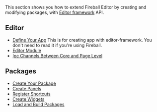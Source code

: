 This section shows you how to extend Fireball Editor by creating and modifying packages, with [Editor framework](https://github.com/fireball-x/editor-framework) API.

## Editor

  * [Define Your App](editor/define-your-app.md) This is for creating app with editor-framework. You don't need to read it if you're using Fireball.
  * [Editor Module](editor/editor-module.md)
  * [Ipc Channels Between Core and Page Level](editor/ipc-channel.md)

## Packages

  * [Create Your Package](editor/packages/create-your-package.md)
  * [Create Panels](editor/packages/create-panels.md)
  * [Register Shortcuts](editor/packages/register-shortcuts.md)
  * [Create Widgets](editor/packages/create-widgets.md)
  * [Load and Build Packages](editor/packages/load-and-build-packages.md)
